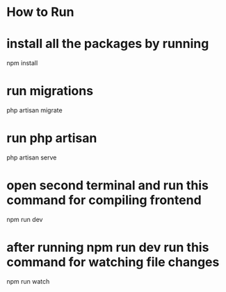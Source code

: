 # How to Run

# install all the packages by running

npm install

# run migrations

php artisan migrate

# run php artisan

php artisan serve

# open second terminal and run this command for compiling frontend

npm run dev

# after running npm run dev run this command for watching file changes

npm run watch
